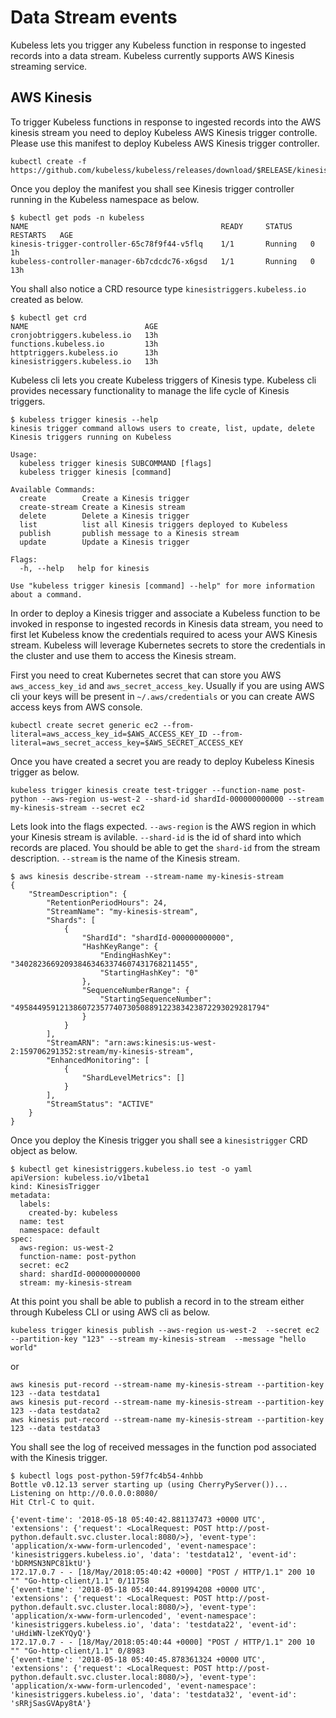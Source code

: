 # Data Stream events

Kubeless lets you trigger any Kubeless function in response to ingested records into a data stream. Kubeless currently supports AWS Kinesis streaming service.

## AWS Kinesis

To trigger Kubeless functions in response to ingested records into the AWS kinesis stream you need to deploy Kubeless AWS Kinesis trigger controlle. Please use this manifest to deploy Kubeless AWS Kinesis trigger controller.

```console
kubectl create -f https://github.com/kubeless/kubeless/releases/download/$RELEASE/kinesis-$RELEASE.yaml
```

Once you deploy the manifest you shall see Kinesis trigger controller running in the Kubeless namespace as below.

```console
$ kubectl get pods -n kubeless
NAME                                           READY     STATUS    RESTARTS   AGE
kinesis-trigger-controller-65c78f9f44-v5flq    1/1       Running   0          1h
kubeless-controller-manager-6b7cdcdc76-x6gsd   1/1       Running   0          13h
```

You shall also notice a CRD resource type `kinesistriggers.kubeless.io` created as below.

```console
$ kubectl get crd
NAME                          AGE
cronjobtriggers.kubeless.io   13h
functions.kubeless.io         13h
httptriggers.kubeless.io      13h
kinesistriggers.kubeless.io   13h
```

Kubeless cli lets you create Kubeless triggers of Kinesis type. Kubeless cli provides necessary functionality to manage the life cycle of Kinesis triggers.

```console
$ kubeless trigger kinesis --help
kinesis trigger command allows users to create, list, update, delete Kinesis triggers running on Kubeless

Usage:
  kubeless trigger kinesis SUBCOMMAND [flags]
  kubeless trigger kinesis [command]

Available Commands:
  create        Create a Kinesis trigger
  create-stream Create a Kinesis stream
  delete        Delete a Kinesis trigger
  list          list all Kinesis triggers deployed to Kubeless
  publish       publish message to a Kinesis stream
  update        Update a Kinesis trigger

Flags:
  -h, --help   help for kinesis

Use "kubeless trigger kinesis [command] --help" for more information about a command.
```

In order to deploy a Kinesis trigger and associate a Kubeless function to be invoked in response to ingested records in Kinesis data stream, you need to first let Kubeless know the credentials required to acess your AWS Kinesis stream. Kubeless will leverage Kubernetes secrets to store the credentials in the cluster and use them to access the Kinesis stream.

First you need to creat Kubernetes secret that can store you AWS `aws_access_key_id` and `aws_secret_access_key`. Usually if you are using AWS cli your keys will be present in `~/.aws/credentials` or you can create AWS access keys from AWS console.

```console
kubectl create secret generic ec2 --from-literal=aws_access_key_id=$AWS_ACCESS_KEY_ID --from-literal=aws_secret_access_key=$AWS_SECRET_ACCESS_KEY
```

Once you have created a secret you are ready to deploy Kubeless Kinesis trigger as below.

```console
kubeless trigger kinesis create test-trigger --function-name post-python --aws-region us-west-2 --shard-id shardId-000000000000 --stream my-kinesis-stream --secret ec2
```

Lets look into the flags expected. `--aws-region` is the AWS region in which your Kinesis stream is avilable. `--shard-id` is the id of shard into which records are placed. You should be able to get the `shard-id` from the stream description. `--stream` is the name of the Kinesis stream.

```console
$ aws kinesis describe-stream --stream-name my-kinesis-stream
{
    "StreamDescription": {
        "RetentionPeriodHours": 24,
        "StreamName": "my-kinesis-stream",
        "Shards": [
            {
                "ShardId": "shardId-000000000000",
                "HashKeyRange": {
                    "EndingHashKey": "340282366920938463463374607431768211455",
                    "StartingHashKey": "0"
                },
                "SequenceNumberRange": {
                    "StartingSequenceNumber": "49584495912138607235774073050889122383423872293029281794"
                }
            }
        ],
        "StreamARN": "arn:aws:kinesis:us-west-2:159706291352:stream/my-kinesis-stream",
        "EnhancedMonitoring": [
            {
                "ShardLevelMetrics": []
            }
        ],
        "StreamStatus": "ACTIVE"
    }
}
```

Once you deploy the Kinesis trigger you shall see a `kinesistrigger` CRD object as below.

```console
$ kubectl get kinesistriggers.kubeless.io test -o yaml
apiVersion: kubeless.io/v1beta1
kind: KinesisTrigger
metadata:
  labels:
    created-by: kubeless
  name: test
  namespace: default
spec:
  aws-region: us-west-2
  function-name: post-python
  secret: ec2
  shard: shardId-000000000000
  stream: my-kinesis-stream
```

At this point you shall be able to publish a record in to the stream either through Kubeless CLI or using AWS cli as below.

```console
kubeless trigger kinesis publish --aws-region us-west-2  --secret ec2 --partition-key "123" --stream my-kinesis-stream  --message "hello world"
```

or

```console
aws kinesis put-record --stream-name my-kinesis-stream --partition-key 123 --data testdata1
aws kinesis put-record --stream-name my-kinesis-stream --partition-key 123 --data testdata2
aws kinesis put-record --stream-name my-kinesis-stream --partition-key 123 --data testdata3
```

You shall see the log of received messages in the function pod associated with the Kinesis trigger.

```console
$ kubectl logs post-python-59f7fc4b54-4nhbb
Bottle v0.12.13 server starting up (using CherryPyServer())...
Listening on http://0.0.0.0:8080/
Hit Ctrl-C to quit.

{'event-time': '2018-05-18 05:40:42.881137473 +0000 UTC', 'extensions': {'request': <LocalRequest: POST http://post-python.default.svc.cluster.local:8080/>}, 'event-type': 'application/x-www-form-urlencoded', 'event-namespace': 'kinesistriggers.kubeless.io', 'data': 'testdata12', 'event-id': 'bDRMSN3NPC81ktU'}
172.17.0.7 - - [18/May/2018:05:40:42 +0000] "POST / HTTP/1.1" 200 10 "" "Go-http-client/1.1" 0/11758
{'event-time': '2018-05-18 05:40:44.891994208 +0000 UTC', 'extensions': {'request': <LocalRequest: POST http://post-python.default.svc.cluster.local:8080/>}, 'event-type': 'application/x-www-form-urlencoded', 'event-namespace': 'kinesistriggers.kubeless.io', 'data': 'testdata22', 'event-id': 'uHdiWN-lzeKYQyQ'}
172.17.0.7 - - [18/May/2018:05:40:44 +0000] "POST / HTTP/1.1" 200 10 "" "Go-http-client/1.1" 0/8983
{'event-time': '2018-05-18 05:40:45.878361324 +0000 UTC', 'extensions': {'request': <LocalRequest: POST http://post-python.default.svc.cluster.local:8080/>}, 'event-type': 'application/x-www-form-urlencoded', 'event-namespace': 'kinesistriggers.kubeless.io', 'data': 'testdata32', 'event-id': 'sRRjSasGVApy8tA'}
```